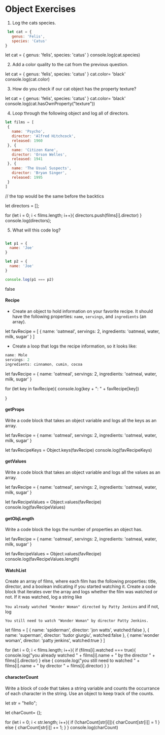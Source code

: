 # Object Exercises

1. Log the cats species.
```js
 let cat = {
   genus: 'Felis',
   species: 'Catus'
}
```
let cat = {
  genus: 'felis',
  species: 'catus'
}
console.log(cat.species)



2. Add a color quality to the cat from the previous question.

let cat = {
  genus: 'felis',
  species: 'catus'
}
cat.color= 'black'
console.log(cat.color)



3. How do you check if our cat object has the property texture?

let cat = {
  genus: 'felis',
  species: 'catus'
}
cat.color= 'black'
console.log(cat.hasOwnProperty("texture"))


4. Loop through the following object and log all of directors.
``` js
let films = [
 {
   name: 'Psycho',
   director: 'Alfred Hitchcock',
   released: 1960
 }, {
   name: 'Citizen Kane',
   director: 'Orson Welles',
   released: 1941
 }, {
   name: 'The Usual Suspects',
   director: 'Bryan Singer',
   released: 1995
 }
]
```
// the top would be the same before the backtics

let directors = [];

for (let i = 0; i < films.length; i++){
  directors.push(films[i].director)
}
console.log(directors);







5. What will this code log?
```js

let p1 = {
  name: 'Joe'
}

let p2 = {
  name: 'Joe'
}

console.log(p1 === p2)

```
false

#### Recipe

* Create an object to hold information on your favorite recipe. It should have the following properties: `name`, `servings`, and `ingredients` (an array).

let favRecipe = [
 {
   name: 'oatmeal',
   servings: 2,
   ingredients: 'oatmeal, water, milk, sugar'
 }
]


* Create a loop that logs the recipe information, so it looks like:

```javascript
name: Mole
servings: 2
ingredients: cinnamon, cumin, cocoa
```

let favRecipe = {
   name: 'oatmeal',
   servings: 2,
   ingredients: 'oatmeal, water, milk, sugar'
 }

 for (let key in favRecipe){
   console.log(key + ": " + favRecipe[key])

 }

#### getProps
Write a code block that takes an object variable and logs all the keys as an array.

let favRecipe = {
    name: 'oatmeal',
    servings: 2,
    ingredients: 'oatmeal, water, milk, sugar'
  }

  let favRecipeKeys = Object.keys(favRecipe)
  console.log(favRecipeKeys)



#### getValues
Write a code block that takes an object variable and logs all the values as an array.

let favRecipe = {
    name: 'oatmeal',
    servings: 2,
    ingredients: 'oatmeal, water, milk, sugar'
  }

  let favRecipeValues = Object.values(favRecipe)
  console.log(favRecipeValues)


#### getObjLength
Write a code block the logs the number of properties an object has.

let favRecipe = {
    name: 'oatmeal',
    servings: 2,
    ingredients: 'oatmeal, water, milk, sugar'
  }

  let favRecipeValues = Object.values(favRecipe)
  console.log(favRecipeValues.length)


#### WatchList
Create an array of films, where each film has the following properties: title, director, and a boolean indicating if you started watching it.
Create a code block that iterates over the array and logs whether the film was watched or not. If it was watched, log a string like

`You already watched "Wonder Woman" directed by Patty Jenkins`
and if not, log

`You still need to watch "Wonder Woman" by director Patty Jenkins. `

let films = [
  {
    name: 'spiderman',
    director: 'jon watts',
    watched:false
  },
  {
    name: 'superman',
    director: 'tudor giurgiu',
    watched:false
  },
  {
    name:'wonder woman',
    director: 'patty jenkins',
    watched:true
  }
]

for (let i = 0; i < films.length; i++){
  if (films[i].watched === true){
    console.log("you already watched " + films[i].name + " by the director " + films[i].director)
  } else {
    console.log("you still need to watched " + films[i].name + " by director " + films[i].director)
  }
}



#### characterCount
Write a block of code that takes a string variable and counts the occurrance of each character in the string. Use an object to keep track of the counts.


let str = "hello";

let charCount= {};

for (let i = 0; i < str.length; i++){
  if (!charCount[str[i]]){
    charCount[str[i]] = 1
  } else {
    charCount[str[i]] += 1;
  }
}
console.log(charCount)
